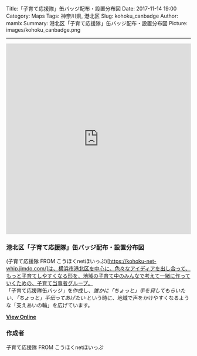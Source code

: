 Title:「子育て応援隊」缶バッジ配布・設置分布図
Date: 2017-11-14 19:00
Category: Maps
Tags: 神奈川県, 港北区
Slug: kohoku_canbadge
Author: mamix
Summary: 港北区「子育て応援隊」缶バッジ配布・設置分布図
Picture: images/kohoku_canbadge.png

---


<iframe width="100%" height="520" frameborder="0" src="https://ouentai.carto.com/builder/29bde5a5-4800-43fe-9281-e2d51f816711/embed" allowfullscreen webkitallowfullscreen mozallowfullscreen oallowfullscreen msallowfullscreen></iframe>

### 港北区「子育て応援隊」缶バッジ配布・設置分布図
(子育て応援隊 FROM こうほくnetほいっぷ)[https://kohoku-net-whip.jimdo.com/]は、横浜市港北区を中心に、色々なアイディアを出し合って、もっと子育てしやすくなる形を、地域の子育て中のみんなで考えて一緒に作っていくための、子育て当事者グループ。  
「子育て応援隊缶バッジ」を作成し、*誰かに「ちょっと」手を貸してもらいたい*、*「ちょっと」手伝ってあげたい* という時に、地域で声をかけやすくなるような「支えあいの輪」を広げています。


**[View Online](https://kohoku-net-whip.jimdo.com/%E7%BC%B6%E3%83%90%E3%83%83%E3%82%B8%E8%A8%AD%E7%BD%AE%E6%96%BD%E8%A8%AD/)**


### 作成者
子育て応援隊 FROM こうほくnetほいっぷ
